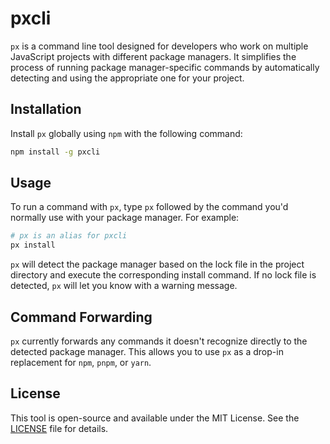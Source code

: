 # pxcli

`px` is a command line tool designed for developers who work on multiple JavaScript projects with different package managers. It simplifies the process of running package manager-specific commands by automatically detecting and using the appropriate one for your project.

## Installation

Install `px` globally using `npm` with the following command:

```sh
npm install -g pxcli
```

## Usage

To run a command with `px`, type `px` followed by the command you'd normally use with your package manager. For example:

```sh
# px is an alias for pxcli
px install
```

`px` will detect the package manager based on the lock file in the project directory and execute the corresponding install command. If no lock file is detected, `px` will let you know with a warning message.

## Command Forwarding

`px` currently forwards any commands it doesn't recognize directly to the detected package manager. This allows you to use `px` as a drop-in replacement for `npm`, `pnpm`, or `yarn`.

## License

This tool is open-source and available under the MIT License. See the [LICENSE](./LICENSE) file for details.
